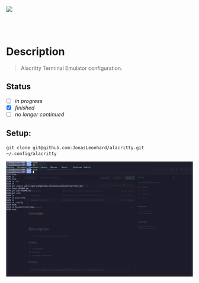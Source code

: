 <img src="https://shields.io/badge/pipelines-offline-red?style=flat-square&logo=github" />

<br/><br/>

# Description

> Alacritty Terminal Emulator configuration.

## Status

- [ ] _in progress_
- [x] _finished_
- [ ] _no longer continued_

## Setup:

```
git clone git@github.com:JonasLeonhard/alacritty.git ~/.config/alacritty
```

![alacritty](./readme/alacritty.png)
